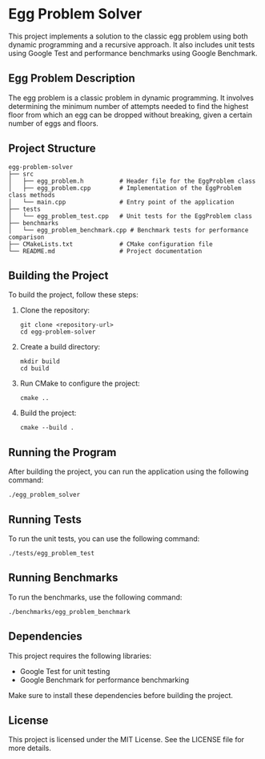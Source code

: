 # Egg Problem Solver

This project implements a solution to the classic egg problem using both dynamic programming and a recursive approach. It also includes unit tests using Google Test and performance benchmarks using Google Benchmark.

## Egg Problem Description

The egg problem is a classic problem in dynamic programming. It involves determining the minimum number of attempts needed to find the highest floor from which an egg can be dropped without breaking, given a certain number of eggs and floors.

## Project Structure

```
egg-problem-solver
├── src
│   ├── egg_problem.h          # Header file for the EggProblem class
│   ├── egg_problem.cpp        # Implementation of the EggProblem class methods
│   └── main.cpp               # Entry point of the application
├── tests
│   └── egg_problem_test.cpp   # Unit tests for the EggProblem class
├── benchmarks
│   └── egg_problem_benchmark.cpp # Benchmark tests for performance comparison
├── CMakeLists.txt             # CMake configuration file
└── README.md                  # Project documentation
```

## Building the Project

To build the project, follow these steps:

1. Clone the repository:
   ```
   git clone <repository-url>
   cd egg-problem-solver
   ```

2. Create a build directory:
   ```
   mkdir build
   cd build
   ```

3. Run CMake to configure the project:
   ```
   cmake ..
   ```

4. Build the project:
   ```
   cmake --build .
   ```

## Running the Program

After building the project, you can run the application using the following command:
```
./egg_problem_solver
```

## Running Tests

To run the unit tests, you can use the following command:
```
./tests/egg_problem_test
```

## Running Benchmarks

To run the benchmarks, use the following command:
```
./benchmarks/egg_problem_benchmark
```

## Dependencies

This project requires the following libraries:
- Google Test for unit testing
- Google Benchmark for performance benchmarking

Make sure to install these dependencies before building the project.

## License

This project is licensed under the MIT License. See the LICENSE file for more details.